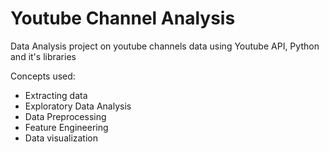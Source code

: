 # Youtube Channel Analysis

Data Analysis project on youtube channels data using Youtube API, Python and it's libraries

Concepts used:
- Extracting data
- Exploratory Data Analysis
- Data Preprocessing
- Feature Engineering
- Data visualization

